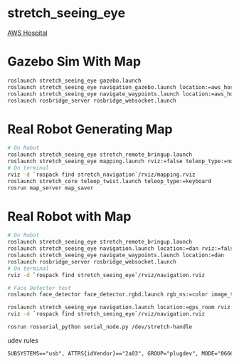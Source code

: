 # stretch_seeing_eye

[AWS Hospital](https://github.com/aws-robotics/aws-robomaker-hospital-world)

# Gazebo Sim With Map
```bash
roslaunch stretch_seeing_eye gazebo.launch
roslaunch stretch_seeing_eye navigation_gazebo.launch location:=aws_hospital
roslaunch stretch_seeing_eye navigate_waypoints.launch location:=aws_hospital
roslaunch rosbridge_server rosbridge_websocket.launch
```
# Real Robot Generating Map
```bash
# On Robot
roslaunch stretch_seeing_eye stretch_remote_bringup.launch
roslaunch stretch_seeing_eye mapping.launch rviz:=false teleop_type:=none
# On terminal
rviz -d `rospack find stretch_navigation`/rviz/mapping.rviz
roslaunch stretch_core teleop_twist.launch teleop_type:=keyboard
rosrun map_server map_saver
```

# Real Robot with Map
```bash
# On Robot
roslaunch stretch_seeing_eye stretch_remote_bringup.launch
roslaunch stretch_seeing_eye navigation.launch location:=dan rviz:=false
roslaunch stretch_seeing_eye navigate_waypoints.launch location:=dan
roslaunch rosbridge_server rosbridge_websocket.launch
# On terminal
rviz -d `rospack find stretch_seeing_eye`/rviz/navigation.rviz

# Face Detector test
roslaunch face_detector face_detector.rgbd.launch rgb_ns:=color image_topic:=image_raw depth_ns:=aligned_depth_to_color fixed_frame:=camera_depth_optical_frame depth_topic:=image_raw
```

```bash
roslaunch stretch_seeing_eye navigation.launch location:=gps_room rviz:=false
rviz -d `rospack find stretch_seeing_eye`/rviz/navigation.rviz
```

```bash
rosrun rosserial_python serial_node.py /dev/stretch-handle
```

udev rules
```txt
SUBSYSTEMS=="usb", ATTRS{idVendor}=="2a03", GROUP="plugdev", MODE="0666", SYMLINK+="stretch-handle"
```
